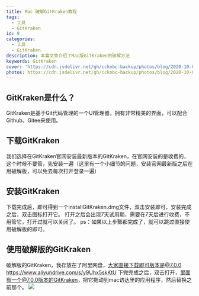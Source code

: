 ```yaml
---
title: Mac 破解GitKraken教程
tags:
  - 工具
  - GitKraken
id: 9
categories:
  - 工具
  - GitKraken
description: 本篇文章介绍了Mac版GitKraken的破解方法
keywords: GitKraken
cover: 'https://cdn.jsdelivr.net/gh/ccknbc-backup/photos/blog/2020-10-06~11_10_13.webp'
photos: https://cdn.jsdelivr.net/gh/ccknbc-backup/photos/blog/2020-10-06~11_10_13.webp
---
```


## GitKraken是什么？

GitKraken是基于Git代码管理的一个UI管理器，拥有非常精美的界面，可以配合Github、Gitee来使用。

## 下载GitKraken

我们选择在GitKraken官网安装最新版本的GitKraken，在官网安装的是收费的，这个时候不要管，先安装一遍（这里有一个小细节的问题，安装官网最新版之后在用破解版，可以免去每次打开登录一遍）

## 安装GitKraken

下载完成后，即可得到一个installGitKraken.dmg文件，双击安装即可，安装完成之后，双击图标打开它。
打开之后会出现7天试用期，需要在7天后进行收费，不用管它，打开过就可以关闭了。
ps：如果以上步鄹都完成了，就可以跳过直接使用破解版的即可。

## 使用破解版的GitKraken

破解版的GitKraken，我存放在了阿里网盘，大家直接下载即可版本是@7.0.0
https://www.aliyundrive.com/s/y9Uhx5skKtU
下完完成之后，双击打开，里面有一个@7.0.0版本的GitKraken，把它拖动到mac访达里的应用程序，然后替换之前那个。
![](/git/agile_app.png)